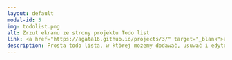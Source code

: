 ```yaml
---
layout: default
modal-id: 5
img: todolist.png
alt: Zrzut ekranu ze strony projektu Todo list
link: <a href="https://agata16.github.io/projects/3/" target="_blank">agata16.github.io/projects/3/</a>
description: Prosta todo lista, w której możemy dodawać, usuwać i edytować zadania. Projekt zrealizowany w ramach kursu JavaScript - Jedyny Kurs, Którego Potrzebujesz! na platformie Udemy.
---
```

